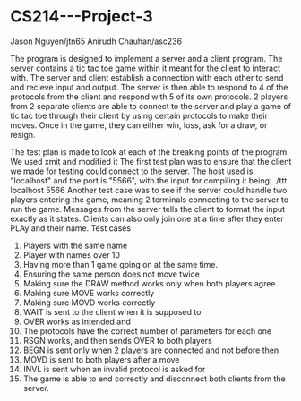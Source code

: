 # CS214---Project-3
Jason Nguyen/jtn65
Anirudh Chauhan/asc236

The program is designed to implement a server and a client program. The server contains a tic tac toe game within it meant for the client to interact with. The server and client establish a connection with each other to send and recieve input and output. The server is then able to respond to 4 of the protocols from the client and respond with 5 of its own protocols. 2 players from 2 separate clients are able to connect to the server and play a game of tic tac toe through their client by using certain protocols to make their moves. Once in the game, they can either win, loss, ask for a draw, or resign.

The test plan is made to look at each of the breaking points of the program. We used xmit and modified it  The first test plan was to ensure that the client we made for testing could connect to the server. The host used is "localhost" and the port is "5566", with the input for compiling it being: ./ttt localhost 5566
Another test case was to see if the server could handle two players entering the game, meaning 2 terminals connecting to the server to run the game. Messages from the server tells the client to format the input exactly as it states. Clients can also only join one at a time after they enter PLAy and their name. 
Test cases
1. Players with the same name
2. Player with names over 10
3. Having more than 1 game going on at the same time.
4. Ensuring the same person does not move twice
5. Making sure the DRAW method works only when both players agree
6. Making sure MOVE works correctly
7. Making sure MOVD works correctly
9. WAIT is sent to the client when it is supposed to
10. OVER works as intended and 
11. The protocols have the correct number of parameters for each one
12. RSGN works, and then sends OVER to both players
13. BEGN is sent only when 2 players are connected and not before then
14. MOVD is sent to both players after a move
15. INVL is sent when an invalid protocol is asked for
16. The game is able to end correctly and disconnect both clients from the server.



